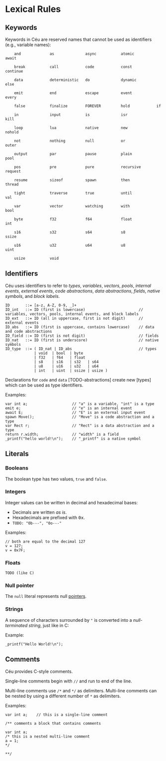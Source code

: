 Lexical Rules
=============

Keywords
--------

Keywords in Céu are reserved names that cannot be used as identifiers (e.g., 
variable names):

```ceu
    and             as              async           atomic          await           

    break           call            code            const           continue        

    data            deterministic   do              dynamic         else            

    emit            end             escape          event           every           

    false           finalize        FOREVER         hold            if              

    in              input           is              isr             kill            

    loop            lua             native          new             nohold          

    not             nothing         null            or              outer           

    output          par             pause           plain           pool            

    pos             pre             pure            recursive       request         

    resume          sizeof          spawn           then            thread

    tight           traverse        true            until           val

    var             vector          watching        with            bool

    byte            f32             f64             float           int

    s16             s32             s64             s8              ssize

    u16             u32             u64             u8              uint

    usize           void
```

Identifiers
-----------

Céu uses identifiers to refer to *types*, *variables*, *vectors*, *pools*,
*internal events*, *external events*, *code abstractions*, *data abstractions*,
*fields*, *native symbols*, and *block labels*.

```ceu
ID       ::= [a-z, A-Z, 0-9, _]+
ID_int   ::= ID (first is lowercase)                        // variables, vectors, pools, internal events, and block labels
ID_ext   ::= ID (all in uppercase, first is not digit)      // external events
ID_abs   ::= ID (first is uppercase, contains lowercase)    // data and code abstractions
ID_field ::= ID (first is not digit)                        // fields
ID_nat   ::= ID (first is underscore)                       // native symbols
ID_type  ::= ( ID_nat | ID_abs                              // types
             | void  | bool  | byte
             | f32   | f64   | float
             | s8    | s16   | s32   | s64
             | u8    | u16   | u32   | u64
             | int   | uint  | ssize | usize )
```

Declarations for `code` and `data` [TODO-abstractions] create new [types] which can
be used as type identifiers.

Examples:

```ceu
var int a;                    // "a" is a variable, "int" is a type
emit e;                       // "e" is an internal event
await E;                      // "E" is an external input event
spawn Move();                 // "Move" is a code abstraction and a type
var Rect r;                   // "Rect" is a data abstraction and a type
return r.width;               // "width" is a field
_printf("hello world!\n");    // "_printf" is a native symbol
```


Literals
--------

### Booleans

The boolean type has two values, `true` and `false`.

### Integers

Integer values can be written in decimal and hexadecimal bases:

* Decimals are written *as is*.
* Hexadecimals are prefixed with <tt>0x</tt>.
* `TODO: "0b---", "0o---"`

Examples:

```ceu
// both are equal to the decimal 127
v = 127;
v = 0x7F;
```

### Floats

`TODO (like C)`

### Null pointer

The `null` literal represents null [pointers](#TODO).

### Strings

A sequence of characters surrounded by `"` is converted into a *null-terminated 
string*, just like in C:

Example:

```ceu
_printf("Hello World!\n");
```

Comments
--------

Céu provides C-style comments.

Single-line comments begin with `//` and run to end of the line.

Multi-line comments use `/*` and `*/` as delimiters.
Multi-line comments can be nested by using a different number of `*` as
delimiters.

Examples:

```ceu
var int a;    // this is a single-line comment

/** comments a block that contains comments

var int a;
/* this is a nested multi-line comment
a = 1;
*/

**/
```
